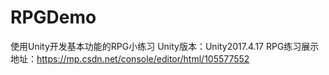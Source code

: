 # RPGDemo
使用Unity开发基本功能的RPG小练习
Unity版本：Unity2017.4.17
RPG练习展示地址：https://mp.csdn.net/console/editor/html/105577552
